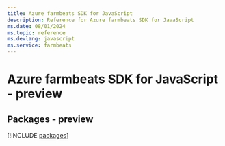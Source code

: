 ```yaml
---
title: Azure farmbeats SDK for JavaScript
description: Reference for Azure farmbeats SDK for JavaScript
ms.date: 08/01/2024
ms.topic: reference
ms.devlang: javascript
ms.service: farmbeats
---
```

# Azure farmbeats SDK for JavaScript - preview
## Packages - preview
[!INCLUDE [packages](farmbeats-index.md)]
